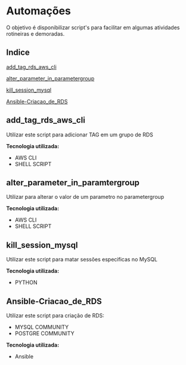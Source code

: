 # Automações

O objetivo é disponibilizar script's para facilitar em algumas atividades rotineiras e demoradas.

## Indice

[add_tag_rds_aws_cli](#add_tag_rds_aws_cli)

[alter_parameter_in_parametergroup](#alter_parameter_in_paramtergroup)

[kill_session_mysql](#kill_session_mysql)

[Ansible-Criacao_de_RDS](#ansible-criacao_de_rds)



## add_tag_rds_aws_cli

Utilizar este script para adicionar TAG em um grupo de RDS

**Tecnologia utilizada:**

* AWS CLI
* SHELL SCRIPT

## alter_parameter_in_paramtergroup

Utilizar para alterar o valor de um parametro no parametergroup

**Tecnologia utilizada:**

* AWS CLI
* SHELL SCRIPT

## kill_session_mysql

Utilizar este script para matar sessões especificas no MySQL

**Tecnologia utilizada:**

* PYTHON

## Ansible-Criacao_de_RDS

Utilizar este script para criação de RDS:

* MYSQL COMMUNITY
* POSTGRE COMMUNITY

**Tecnologia utilizada:**

* Ansible

